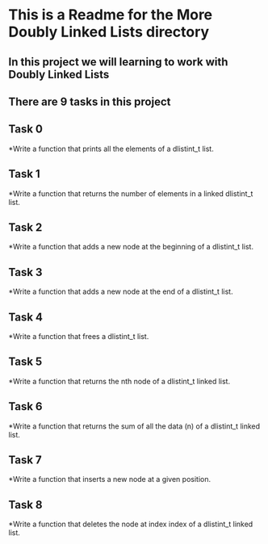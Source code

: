 # This is a Readme for the More Doubly Linked Lists directory
## In this project we will learning to work with Doubly Linked Lists

## There are 9 tasks in this project


## **Task 0**
*Write a function that prints all the elements of a dlistint_t list.

## **Task 1**
*Write a function that returns the number of elements in a linked dlistint_t list.

## **Task 2**
*Write a function that adds a new node at the beginning of a dlistint_t list.

## **Task 3**
*Write a function that adds a new node at the end of a dlistint_t list.

## **Task 4**
*Write a function that frees a dlistint_t list.

## **Task 5**
*Write a function that returns the nth node of a dlistint_t linked list.

## **Task 6**
*Write a function that returns the sum of all the data (n) of a dlistint_t linked list.

## **Task 7**
*Write a function that inserts a new node at a given position.

## **Task 8**
*Write a function that deletes the node at index index of a dlistint_t linked list.
